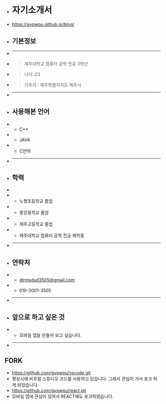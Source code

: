 + # 자기소개서
+ https://gypwpu.github.io/blog/
+ ## 기본정보
+ ---
+ > 제주대학교 컴퓨터 공학 전공 3학년
+ > 나이 :23
+ > 거주지 : 제주특별자치도 제주시
+ ---
+ ## **사용해본 언어**
+ - C++
+ - JAVA
+ - C언어
+ ---
+ ## **학력**
+
+ - 노형초등학교 졸업
+ - 중앙중학교 졸업
+ - 제주고등학교 졸업
+ - 제주대학교 컴퓨터 공학 전공 재학중
+ ---
+ ## **연락처**
+ * dlrmsdud3505@gmail.com
+ * 010-3001-3505
+ ---
+ ## **앞으로 하고 싶은 것**
+ * 모바일 앱을 만들어 보고 싶습니다.
+ ---  
## **FORK**  
* https://github.com/gypwpu/vscode.git  
* 평상시에 비주얼 스튜디오 코드를 사용하고 있습니다. 그래서 관심이 가서 포크 하게 되었습니다.  
* https://github.com/gypwpu/react.git  
* 모바일 앱에 관심이 있어서 REACT에도 포크하였습니다.
